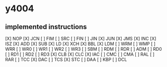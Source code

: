 # y4004

## implemented instructions
[X] NOP
[X] JCN
[ ] FIM
[ ] SRC
[ ] FIN
[ ] JIN
[X] JUN
[X] JMS
[X] INC
[X] ISZ
[X] ADD
[X] SUB
[X] LD
[X] XCH
[X] BBL
[X] LDM
[ ] WRM
[ ] WMP
[ ] WRR
[ ] WR0
[ ] WR1
[ ] WR2
[ ] WR3
[ ] SBM
[ ] RDM
[ ] RDR
[ ] ADM
[ ] RD0
[ ] RD1
[ ] RD2
[ ] RD3
[X] CLB
[X] CLC
[X] IAC
[ ] CMC
[ ] CMA
[ ] RAL
[ ] RAR
[ ] TCC
[X] DAC
[ ] TCS
[X] STC
[ ] DAA
[ ] KBP
[ ] DCL
